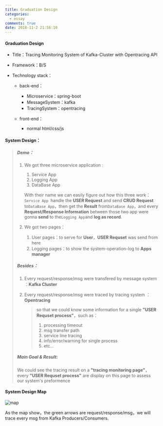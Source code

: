 ```yaml
---
title: Graduation Design
categories:
  - essay
comments: true
date: 2018-11-2 21:56:10
---
```


#### Graduation Design

- Title：Tracing Monitoring System of Kafka-Cluster with Opentracing API
- Framework：B/S
- Technology stack：

  - back-end：

    - Microservice：spring-boot
    - MessageSystem：kafka
    - TracingSystem：opentracing

  - front-end：

    - normal html/css/js

#### System Design：

> ##### Demo：
>
> 1. We got three microservice application :
>
>    1. Service App
>    2. Logging App
>    3. DataBase App
>
>    With their name we can easily figure out how this three work：`Service App `handle the **USER Request** and send **CRUD Request** to`DataBase App`，then get the **Result** from`DataBase App`，and every **Request/Response Information** between those two app were gonna **send** to the`Logging App`and **log as record**.
>
> 2. We got two pages：
>
>    1. User pages：to serve for **User**，**USER Requset** was send from here
>    2. Logging pages：to show the system-operation-log to **Apps manager**
>
> ##### Besides：
>
> 1. Every request/response/msg were transfered by message system ：**Kafka Cluster**
>
> 2. Every request/response/msg were traced by tracing system ：**Opentracing**
>
>    > so that we could know some information for a single **"USER Requset process"**，such as：
>    >
>    > 1. processing timeout
>    > 2. msg transfer path
>    > 3. service line tracing
>    > 4. info/error/warning for single process
>    > 5. etc...
>
> ##### Main Goal & Result:
>
> We could see the tracing result on a **"tracing monitoring page"**，every **"USER Requset process"** are display on this page to assess our system's preformence

#### System Design Map

![map](../img/20181102231633.png)

As the map show，the green arrows are request/response/msg，we will trace every msg from Kafka Producers/Consumers.
